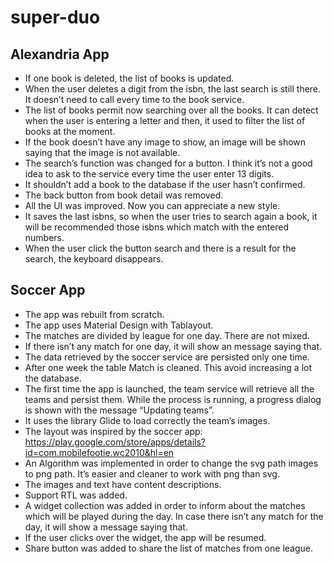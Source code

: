 # super-duo

## Alexandria App

* If one book is deleted, the list of books is updated.
* When the user deletes a digit from the isbn, the last search is still there. It doesn’t need to call every time to the book service.
* The list of books permit now searching over all the books. It can detect when the user is entering a letter and then, it used to filter the list of books at the moment.
* If the book doesn’t have any image to show, an image will be shown saying that the image is not available.
* The search’s function was changed for a button. I think it’s not a good idea to ask to the service every time the user enter 13 digits.
* It shouldn’t add a book to the database if the user hasn’t confirmed.
* The back button from book detail was removed.
* All the UI was improved. Now you can appreciate a new style.
* It saves the last isbns, so when the user tries to search again a book, it will be recommended those isbns which match with the entered numbers.
* When the user click the button search and there is a result for the search, the keyboard disappears.


## Soccer App

* The app was rebuilt from scratch.
* The app uses Material Design with Tablayout.
* The matches are divided by league for one day. There are not mixed.
* If there isn’t any match for one day, it will show an message saying that.
* The data retrieved by the soccer service are persisted only one time.
* After one week the table Match is cleaned. This avoid increasing a lot the database.
* The first time the app is launched, the team service will retrieve all the teams and persist them. While the process is running, a progress dialog is shown with the message “Updating teams”.
* It uses the library Glide to load correctly the team’s images.
* The layout was inspired by the soccer app: https://play.google.com/store/apps/details?id=com.mobilefootie.wc2010&hl=en
* An Algorithm was implemented in order to change the svg path images to png path. It’s easier and cleaner to work with png than svg.
* The images and text have content descriptions.
* Support RTL was added.
* A widget collection was added in order to inform about the matches which will be played during the day. In case there isn’t any match for the day, it will show a message saying that.
* If the user clicks over the widget, the app will be resumed. 
* Share button was added to share the list of matches from one league.

